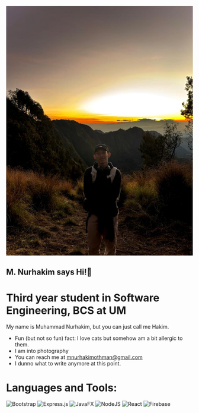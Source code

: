 ![Image of me](profpic2.jpg)

## M. Nurhakim says Hi!👋
# Third year student in Software Engineering, BCS at UM

My name is Muhammad Nurhakim, but you can just call me Hakim.

* Fun (but not so fun) fact: I love cats but somehow am a bit allergic to them.
* I am into photography
* You can reach me at [mnurhakimothman@gmail.com](mnurhakimothman@gmail.com)
* I dunno what to write anymore at this point.

# Languages and Tools:
![Bootstrap](https://img.shields.io/badge/bootstrap-%238511FA.svg?style=for-the-badge&logo=bootstrap&logoColor=white)
![Express.js](https://img.shields.io/badge/express.js-%23404d59.svg?style=for-the-badge&logo=express&logoColor=%2361DAFB)
![JavaFX](https://img.shields.io/badge/javafx-%23FF0000.svg?style=for-the-badge&logo=javafx&logoColor=white)
![NodeJS](https://img.shields.io/badge/node.js-6DA55F?style=for-the-badge&logo=node.js&logoColor=white)
![React](https://img.shields.io/badge/react-%2320232a.svg?style=for-the-badge&logo=react&logoColor=%2361DAFB)
![Firebase](https://img.shields.io/badge/firebase-%23039BE5.svg?style=for-the-badge&logo=firebase)
